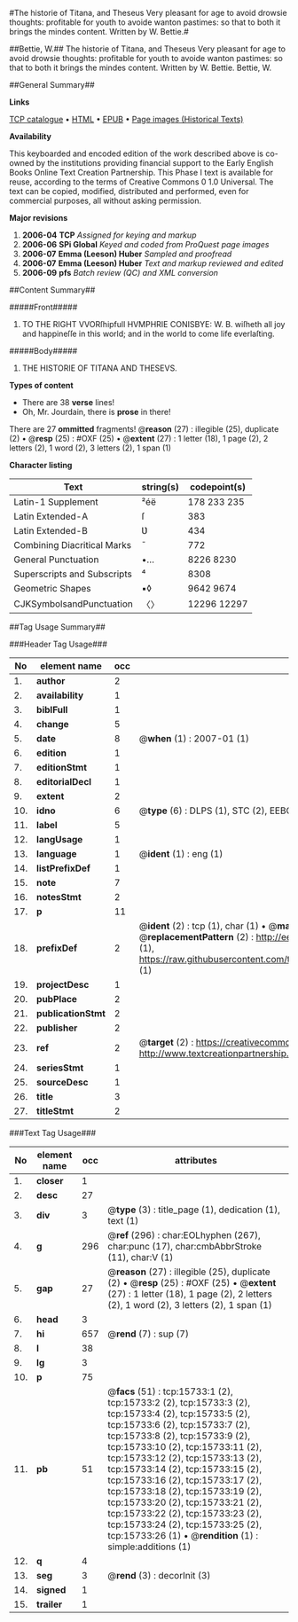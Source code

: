#The historie of Titana, and Theseus Very pleasant for age to avoid drowsie thoughts: profitable for youth to avoide wanton pastimes: so that to both it brings the mindes content. Written by W. Bettie.#

##Bettie, W.##
The historie of Titana, and Theseus Very pleasant for age to avoid drowsie thoughts: profitable for youth to avoide wanton pastimes: so that to both it brings the mindes content. Written by W. Bettie.
Bettie, W.

##General Summary##

**Links**

[TCP catalogue](http://www.ota.ox.ac.uk/tcp/)  • 
[HTML](http://tei.it.ox.ac.uk/tcp/Texts-HTML/free/A09/A09531.html)  • 
[EPUB](http://tei.it.ox.ac.uk/tcp/Texts-EPUB/free/A09/A09531.epub) • 
[Page images (Historical Texts)](https://data.historicaltexts.jisc.ac.uk/view?pubId=eebo-99850525e&pageId=eebo-99850525e-15733-1)

**Availability**

This keyboarded and encoded edition of the
	       work described above is co-owned by the institutions
	       providing financial support to the Early English Books
	       Online Text Creation Partnership. This Phase I text is
	       available for reuse, according to the terms of Creative
	       Commons 0 1.0 Universal. The text can be copied,
	       modified, distributed and performed, even for
	       commercial purposes, all without asking permission.

**Major revisions**

1. __2006-04__ __TCP__ *Assigned for keying and markup*
1. __2006-06__ __SPi Global__ *Keyed and coded from ProQuest page images*
1. __2006-07__ __Emma (Leeson) Huber__ *Sampled and proofread*
1. __2006-07__ __Emma (Leeson) Huber__ *Text and markup reviewed and edited*
1. __2006-09__ __pfs__ *Batch review (QC) and XML conversion*

##Content Summary##

#####Front#####

1. TO THE RIGHT VVORſhipfull HVMPHRIE CONISBYE: W. B. wiſheth all joy and happineſſe in this world; and in the world to come life everlaſting.

#####Body#####

1. THE HISTORIE OF TITANA AND THESEVS.

**Types of content**

  * There are 38 **verse** lines!
  * Oh, Mr. Jourdain, there is **prose** in there!

There are 27 **ommitted** fragments! 
 @__reason__ (27) : illegible (25), duplicate (2)  •  @__resp__ (25) : #OXF (25)  •  @__extent__ (27) : 1 letter (18), 1 page (2), 2 letters (2), 1 word (2), 3 letters (2), 1 span (1)

**Character listing**


|Text|string(s)|codepoint(s)|
|---|---|---|
|Latin-1 Supplement|²éë|178 233 235|
|Latin Extended-A|ſ|383|
|Latin Extended-B|Ʋ|434|
|Combining             Diacritical Marks|̄|772|
|General Punctuation|•…|8226 8230|
|Superscripts             and Subscripts|⁴|8308|
|Geometric Shapes|▪◊|9642 9674|
|CJKSymbolsandPunctuation|〈〉|12296 12297|

##Tag Usage Summary##

###Header Tag Usage###

|No|element name|occ|attributes|
|---|---|---|---|
|1.|__author__|2||
|2.|__availability__|1||
|3.|__biblFull__|1||
|4.|__change__|5||
|5.|__date__|8| @__when__ (1) : 2007-01 (1)|
|6.|__edition__|1||
|7.|__editionStmt__|1||
|8.|__editorialDecl__|1||
|9.|__extent__|2||
|10.|__idno__|6| @__type__ (6) : DLPS (1), STC (2), EEBO-CITATION (1), PROQUEST (1), VID (1)|
|11.|__label__|5||
|12.|__langUsage__|1||
|13.|__language__|1| @__ident__ (1) : eng (1)|
|14.|__listPrefixDef__|1||
|15.|__note__|7||
|16.|__notesStmt__|2||
|17.|__p__|11||
|18.|__prefixDef__|2| @__ident__ (2) : tcp (1), char (1)  •  @__matchPattern__ (2) : ([0-9\-]+):([0-9IVX]+) (1), (.+) (1)  •  @__replacementPattern__ (2) : http://eebo.chadwyck.com/downloadtiff?vid=$1&page=$2 (1), https://raw.githubusercontent.com/textcreationpartnership/Texts/master/tcpchars.xml#$1 (1)|
|19.|__projectDesc__|1||
|20.|__pubPlace__|2||
|21.|__publicationStmt__|2||
|22.|__publisher__|2||
|23.|__ref__|2| @__target__ (2) : https://creativecommons.org/publicdomain/zero/1.0/ (1), http://www.textcreationpartnership.org/docs/. (1)|
|24.|__seriesStmt__|1||
|25.|__sourceDesc__|1||
|26.|__title__|3||
|27.|__titleStmt__|2||


###Text Tag Usage###

|No|element name|occ|attributes|
|---|---|---|---|
|1.|__closer__|1||
|2.|__desc__|27||
|3.|__div__|3| @__type__ (3) : title_page (1), dedication (1), text (1)|
|4.|__g__|296| @__ref__ (296) : char:EOLhyphen (267), char:punc (17), char:cmbAbbrStroke (11), char:V (1)|
|5.|__gap__|27| @__reason__ (27) : illegible (25), duplicate (2)  •  @__resp__ (25) : #OXF (25)  •  @__extent__ (27) : 1 letter (18), 1 page (2), 2 letters (2), 1 word (2), 3 letters (2), 1 span (1)|
|6.|__head__|3||
|7.|__hi__|657| @__rend__ (7) : sup (7)|
|8.|__l__|38||
|9.|__lg__|3||
|10.|__p__|75||
|11.|__pb__|51| @__facs__ (51) : tcp:15733:1 (2), tcp:15733:2 (2), tcp:15733:3 (2), tcp:15733:4 (2), tcp:15733:5 (2), tcp:15733:6 (2), tcp:15733:7 (2), tcp:15733:8 (2), tcp:15733:9 (2), tcp:15733:10 (2), tcp:15733:11 (2), tcp:15733:12 (2), tcp:15733:13 (2), tcp:15733:14 (2), tcp:15733:15 (2), tcp:15733:16 (2), tcp:15733:17 (2), tcp:15733:18 (2), tcp:15733:19 (2), tcp:15733:20 (2), tcp:15733:21 (2), tcp:15733:22 (2), tcp:15733:23 (2), tcp:15733:24 (2), tcp:15733:25 (2), tcp:15733:26 (1)  •  @__rendition__ (1) : simple:additions (1)|
|12.|__q__|4||
|13.|__seg__|3| @__rend__ (3) : decorInit (3)|
|14.|__signed__|1||
|15.|__trailer__|1||
